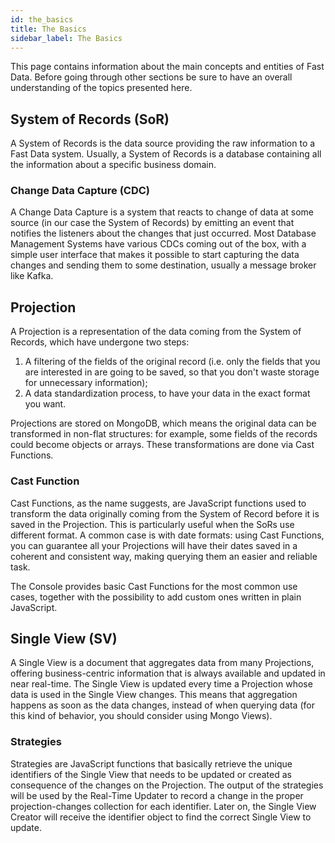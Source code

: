 ```yaml
---
id: the_basics
title: The Basics
sidebar_label: The Basics
---
```


<head>
   <meta name="robots" content="noindex, nofollow" />
</head>

This page contains information about the main concepts and entities of Fast Data. Before going through other sections be sure to have an overall understanding of the topics presented here.

## System of Records (SoR)

A System of Records is the data source providing the raw information to a Fast Data system. Usually, a System of Records is a database containing all the information about a specific business domain.

### Change Data Capture (CDC)

A Change Data Capture is a system that reacts to change of data at some source (in our case the System of Records) by emitting an event that notifies the listeners about the changes that just occurred.
Most Database Management Systems have various CDCs coming out of the box, with a simple user interface that makes it possible to start capturing the data changes and sending them to some destination, usually a message broker like Kafka.

## Projection

A Projection is a representation of the data coming from the System of Records, which have undergone two steps:

1. A filtering of the fields of the original record (i.e. only the fields that you are interested in are going to be saved, so that you don't waste storage for unnecessary information);
2. A data standardization process, to have your data in the exact format you want.

Projections are stored on MongoDB, which means the original data can be transformed in non-flat structures: for example, some fields of the records could become objects or arrays. These transformations are done via Cast Functions.

### Cast Function

Cast Functions, as the name suggests, are JavaScript functions used to transform the data originally coming from the System of Record before it is saved in the Projection.
This is particularly useful when the SoRs use different format. A common case is with date formats: using Cast Functions, you can guarantee all your Projections will have their dates saved in a coherent and consistent way, making querying them an easier and reliable task.

The Console provides basic Cast Functions for the most common use cases, together with the possibility to add custom ones written in plain JavaScript.

## Single View (SV)

A Single View is a document that aggregates data from many Projections, offering business-centric information that is always available and updated in near real-time.
The Single View is updated every time a Projection whose data is used in the Single View changes. This means that aggregation happens as soon as the data changes, instead of when querying data (for this kind of behavior, you should consider using Mongo Views).

### Strategies

Strategies are JavaScript functions that basically retrieve the unique identifiers of the Single View that needs to be updated or created as consequence of the changes on the Projection. The output of the strategies will be used by the Real-Time Updater to record a change in the proper projection-changes collection for each identifier. Later on, the Single View Creator will receive the identifier object to find the correct Single View to update.